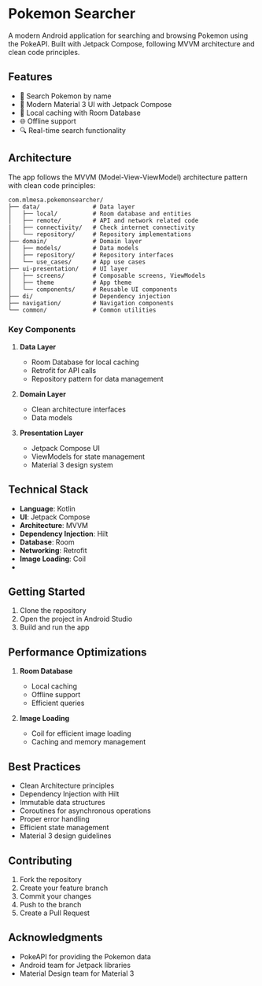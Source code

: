 # Pokemon Searcher

A modern Android application for searching and browsing Pokemon using the PokeAPI. Built with Jetpack Compose, following MVVM architecture and clean code principles.

## Features

- 🎯 Search Pokemon by name
- 📱 Modern Material 3 UI with Jetpack Compose
- 💾 Local caching with Room Database
- 🌐 Offline support
- 🔍 Real-time search functionality

## Architecture

The app follows the MVVM (Model-View-ViewModel) architecture pattern with clean code principles:

```
com.mlmesa.pokemonsearcher/
├── data/               # Data layer
│   ├── local/          # Room database and entities
│   ├── remote/         # API and network related code
|   ├── connectivity/   # Check internet connectivity
│   └── repository/     # Repository implementations
├── domain/             # Domain layer
│   ├── models/         # Data models
│   ├── repository/     # Repository interfaces
│   └── use_cases/      # App use cases
├── ui-presentation/    # UI layer
│   ├── screens/        # Composable screens, ViewModels
│   ├── theme           # App theme
│   └── components/     # Reusable UI components
├── di/                 # Dependency injection
├── navigation/         # Navigation components
└── common/             # Common utilities
```

### Key Components

1. **Data Layer**
   - Room Database for local caching
   - Retrofit for API calls
   - Repository pattern for data management

2. **Domain Layer**
   - Clean architecture interfaces
   - Data models

3. **Presentation Layer**
   - Jetpack Compose UI
   - ViewModels for state management
   - Material 3 design system

## Technical Stack

- **Language**: Kotlin
- **UI**: Jetpack Compose
- **Architecture**: MVVM
- **Dependency Injection**: Hilt
- **Database**: Room
- **Networking**: Retrofit
- **Image Loading**: Coil
- 
## Getting Started

1. Clone the repository
2. Open the project in Android Studio
3. Build and run the app

## Performance Optimizations

1. **Room Database**
   - Local caching
   - Offline support
   - Efficient queries

2. **Image Loading**
   - Coil for efficient image loading
   - Caching and memory management

## Best Practices

- Clean Architecture principles
- Dependency Injection with Hilt
- Immutable data structures
- Coroutines for asynchronous operations
- Proper error handling
- Efficient state management
- Material 3 design guidelines

## Contributing

1. Fork the repository
2. Create your feature branch
3. Commit your changes
4. Push to the branch
5. Create a Pull Request

## Acknowledgments

- PokeAPI for providing the Pokemon data
- Android team for Jetpack libraries
- Material Design team for Material 3 